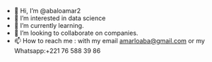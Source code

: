 - 👋 Hi, I’m @abaloamar2
- 👀 I’m interested in data science
- 🌱 I’m currently learning.
- 💞️ I’m looking to collaborate on companies.
- 📫 How to reach me : with my email amarloaba@gmail.com or my Whatsapp:+221 76 588 39 86

<!---
abaloamar2 is a ✨ special ✨ repository because its `README.md` (this file) appears on your GitHub profile.
You can click the Preview link to take a look at your changes.
--->

